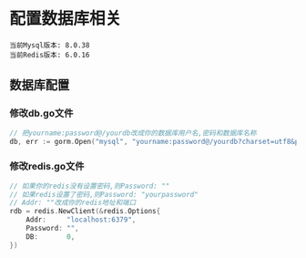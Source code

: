 # 配置数据库相关

```
当前Mysql版本: 8.0.38
当前Redis版本: 6.0.16
```

## 数据库配置

### 修改db.go文件
```go
// 把yourname:password@/yourdb改成你的数据库用户名,密码和数据库名称
db, err := gorm.Open("mysql", "yourname:password@/yourdb?charset=utf8&parseTime=True&loc=Local")
```

### 修改redis.go文件
```go
// 如果你的redis没有设置密码,则Password: ""
// 如果redis设置了密码,则Password: "yourpassword"
// Addr: ""改成你的redis地址和端口
rdb = redis.NewClient(&redis.Options{
    Addr:     "localhost:6379",
    Password: "",
    DB:       0,
})
```
